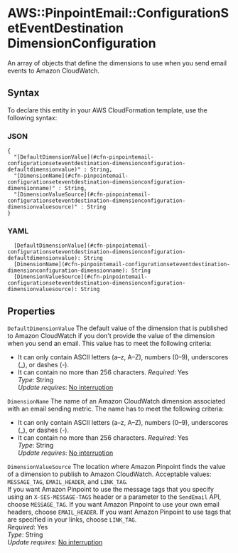 # AWS::PinpointEmail::ConfigurationSetEventDestination DimensionConfiguration<a name="aws-properties-pinpointemail-configurationseteventdestination-dimensionconfiguration"></a>

An array of objects that define the dimensions to use when you send email events to Amazon CloudWatch\.

## Syntax<a name="aws-properties-pinpointemail-configurationseteventdestination-dimensionconfiguration-syntax"></a>

To declare this entity in your AWS CloudFormation template, use the following syntax:

### JSON<a name="aws-properties-pinpointemail-configurationseteventdestination-dimensionconfiguration-syntax.json"></a>

```
{
  "[DefaultDimensionValue](#cfn-pinpointemail-configurationseteventdestination-dimensionconfiguration-defaultdimensionvalue)" : String,
  "[DimensionName](#cfn-pinpointemail-configurationseteventdestination-dimensionconfiguration-dimensionname)" : String,
  "[DimensionValueSource](#cfn-pinpointemail-configurationseteventdestination-dimensionconfiguration-dimensionvaluesource)" : String
}
```

### YAML<a name="aws-properties-pinpointemail-configurationseteventdestination-dimensionconfiguration-syntax.yaml"></a>

```
  [DefaultDimensionValue](#cfn-pinpointemail-configurationseteventdestination-dimensionconfiguration-defaultdimensionvalue): String
  [DimensionName](#cfn-pinpointemail-configurationseteventdestination-dimensionconfiguration-dimensionname): String
  [DimensionValueSource](#cfn-pinpointemail-configurationseteventdestination-dimensionconfiguration-dimensionvaluesource): String
```

## Properties<a name="aws-properties-pinpointemail-configurationseteventdestination-dimensionconfiguration-properties"></a>

`DefaultDimensionValue` <a name="cfn-pinpointemail-configurationseteventdestination-dimensionconfiguration-defaultdimensionvalue"></a>
The default value of the dimension that is published to Amazon CloudWatch if you don't provide the value of the dimension when you send an email\. This value has to meet the following criteria:

- It can only contain ASCII letters \(a–z, A–Z\), numbers \(0–9\), underscores \(\_\), or dashes \(\-\)\.
- It can contain no more than 256 characters\.
  _Required_: Yes  
  _Type_: String  
  _Update requires_: [No interruption](https://docs.aws.amazon.com/AWSCloudFormation/latest/UserGuide/using-cfn-updating-stacks-update-behaviors.html#update-no-interrupt)

`DimensionName` <a name="cfn-pinpointemail-configurationseteventdestination-dimensionconfiguration-dimensionname"></a>
The name of an Amazon CloudWatch dimension associated with an email sending metric\. The name has to meet the following criteria:

- It can only contain ASCII letters \(a–z, A–Z\), numbers \(0–9\), underscores \(\_\), or dashes \(\-\)\.
- It can contain no more than 256 characters\.
  _Required_: Yes  
  _Type_: String  
  _Update requires_: [No interruption](https://docs.aws.amazon.com/AWSCloudFormation/latest/UserGuide/using-cfn-updating-stacks-update-behaviors.html#update-no-interrupt)

`DimensionValueSource` <a name="cfn-pinpointemail-configurationseteventdestination-dimensionconfiguration-dimensionvaluesource"></a>
The location where Amazon Pinpoint finds the value of a dimension to publish to Amazon CloudWatch\. Acceptable values: `MESSAGE_TAG`, `EMAIL_HEADER`, and `LINK_TAG`\.  
If you want Amazon Pinpoint to use the message tags that you specify using an `X-SES-MESSAGE-TAGS` header or a parameter to the `SendEmail` API, choose `MESSAGE_TAG`\. If you want Amazon Pinpoint to use your own email headers, choose `EMAIL_HEADER`\. If you want Amazon Pinpoint to use tags that are specified in your links, choose `LINK_TAG`\.  
_Required_: Yes  
_Type_: String  
_Update requires_: [No interruption](https://docs.aws.amazon.com/AWSCloudFormation/latest/UserGuide/using-cfn-updating-stacks-update-behaviors.html#update-no-interrupt)

